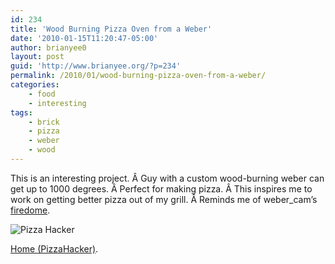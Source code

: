 ```yaml
---
id: 234
title: 'Wood Burning Pizza Oven from a Weber'
date: '2010-01-15T11:20:47-05:00'
author: brianyee0
layout: post
guid: 'http://www.brianyee.org/?p=234'
permalink: /2010/01/wood-burning-pizza-oven-from-a-weber/
categories:
    - food
    - interesting
tags:
    - brick
    - pizza
    - weber
    - wood
---
```


This is an interesting project. Â Guy with a custom wood-burning weber can get up to 1000 degrees. Â Perfect for making pizza. Â This inspires me to work on getting better pizza out of my grill. Â Reminds me of weber\_cam’s [firedome](http://webercam.com/2009/06/weber-kettle-mods-firedome-pizza.html).

![](https://i0.wp.com/img.skitch.com/20100115-pyjf4d8gjq2ju6c989i7epangq.jpg?resize=347%2C270 "Pizza Hacker")

[Home (PizzaHacker)](http://sites.google.com/site/pizzahacker/Home).